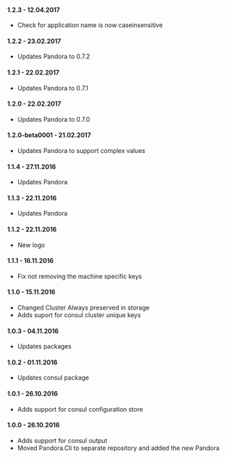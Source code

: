 #### 1.2.3 - 12.04.2017
* Check for application name is now caseinsensitive

#### 1.2.2 - 23.02.2017
* Updates Pandora to 0.7.2

#### 1.2.1 - 22.02.2017
* Updates Pandora to 0.7.1

#### 1.2.0 - 22.02.2017
* Updates Pandora to 0.7.0

#### 1.2.0-beta0001 - 21.02.2017
* Updates Pandora to support complex values

#### 1.1.4 - 27.11.2016
* Updates Pandora

#### 1.1.3 - 22.11.2016
* Updates Pandora

#### 1.1.2 - 22.11.2016
* New logo

#### 1.1.1 - 16.11.2016
* Fix not removing the machine specific keys

#### 1.1.0 - 15.11.2016
* Changed Cluster Always preserved in storage
* Adds suport for consul cluster unique keys

#### 1.0.3 - 04.11.2016
* Updates packages

#### 1.0.2 - 01.11.2016
* Updates consul package

#### 1.0.1 - 26.10.2016
* Adds support for consul configuration store

#### 1.0.0 - 26.10.2016
* Adds support for consul output
* Moved Pandora.Cli to separate repository and added the new Pandora

